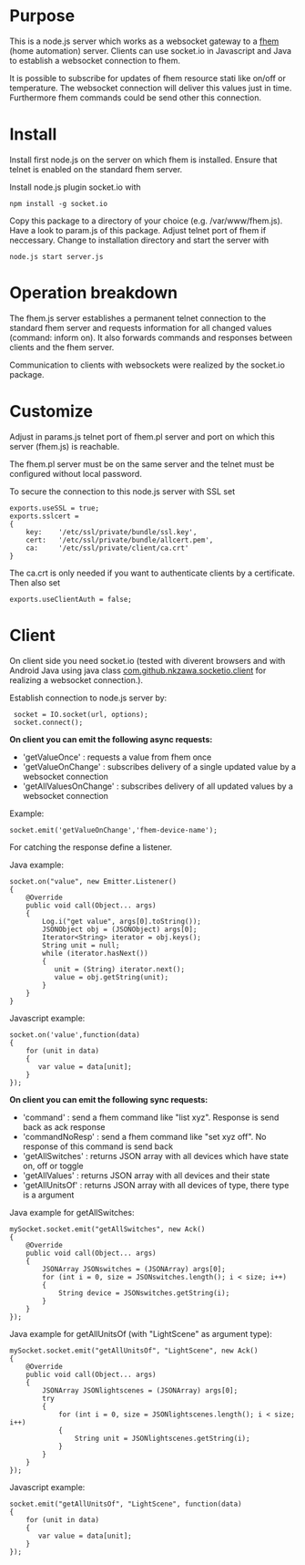 # Purpose

This is a node.js server which works as a websocket gateway to a [fhem](http://fhem.de) (home automation) server.
Clients can use socket.io in Javascript and Java to establish a websocket connection to fhem.

It is possible to subscribe for updates of fhem resource stati like on/off or temperature.
The websocket connection will deliver this values just in time. Furthermore fhem commands could be send other this connection.

# Install

Install first node.js on the server on which fhem is installed. 
Ensure that telnet is enabled on the standard fhem server.

Install node.js plugin socket.io with

    npm install -g socket.io

Copy this package to a directory of your choice (e.g. /var/www/fhem.js).
Have a look to param.js of this package. Adjust telnet port of fhem if neccessary.
Change to installation directory and start the server with

    node.js start server.js

# Operation breakdown

The fhem.js server establishes a permanent telnet connection to the standard fhem server and requests information for all changed values (command: inform on). It also forwards commands and responses between clients and the fhem server.

Communication to clients with websockets were realized by the socket.io package.

# Customize

Adjust in params.js telnet port of fhem.pl server and port on which this server (fhem.js) is reachable.

The fhem.pl server must be on the same server and the telnet must be configured without local password.

To secure the connection to this node.js server with SSL set

    exports.useSSL = true;
    exports.sslcert =
    {
        key:    '/etc/ssl/private/bundle/ssl.key',
        cert:   '/etc/ssl/private/bundle/allcert.pem',
        ca:     '/etc/ssl/private/client/ca.crt'
    }

The ca.crt is only needed if you want to authenticate clients by a certificate. Then also set

    exports.useClientAuth = false;

# Client

On client side you need socket.io (tested with diverent browsers and with Android Java using java class [com.github.nkzawa.socketio.client](https://github.com/nkzawa/socket.io-client.java) for realizing a websocket connection.).

Establish connection to node.js server by:

     socket = IO.socket(url, options);        
     socket.connect();

**On client you can emit the following async requests:**

  * 'getValueOnce'         : requests a value from fhem once
  * 'getValueOnChange'     : subscribes delivery of a single updated value by a websocket connection
  * 'getAllValuesOnChange' : subscribes delivery of all updated values by a websocket connection

Example:

    socket.emit('getValueOnChange','fhem-device-name'); 

For catching the response define a listener.

Java example:

    socket.on("value", new Emitter.Listener()
    {
        @Override
        public void call(Object... args)
        {
            Log.i("get value", args[0].toString());
            JSONObject obj = (JSONObject) args[0];
            Iterator<String> iterator = obj.keys();
            String unit = null;
            while (iterator.hasNext())
            {
               unit = (String) iterator.next();
               value = obj.getString(unit);
            }
        }
    }
      
Javascript example:

    socket.on('value',function(data)
    {
        for (unit in data)
        {
           var value = data[unit];
        }
    });

**On client you can emit the following sync requests:**
  * 'command'          : send a fhem command like "list xyz". Response is send back as ack response
  * 'commandNoResp'    : send a fhem command like "set xyz off". No response of this command is send back
  * 'getAllSwitches'   : returns JSON array with all devices which have state on, off or toggle
  * 'getAllValues'     : returns JSON array with all devices and their state
  * 'getAllUnitsOf'    : returns JSON array with all devices of type, there type is a argument

Java example for getAllSwitches:

    mySocket.socket.emit("getAllSwitches", new Ack()
    {
        @Override
        public void call(Object... args)
        {
            JSONArray JSONswitches = (JSONArray) args[0];
            for (int i = 0, size = JSONswitches.length(); i < size; i++)
            {
                String device = JSONswitches.getString(i);
            }
        }
    });

Java example for getAllUnitsOf (with "LightScene" as argument type):

    mySocket.socket.emit("getAllUnitsOf", "LightScene", new Ack()
    {
        @Override
        public void call(Object... args)
        {
            JSONArray JSONlightscenes = (JSONArray) args[0];
            try
            {
                for (int i = 0, size = JSONlightscenes.length(); i < size; i++)
                {
                    String unit = JSONlightscenes.getString(i);
                }
            }
        }
    });
   
   Javascript example:

    socket.emit("getAllUnitsOf", "LightScene", function(data)
    {
        for (unit in data)
        {
           var value = data[unit];
        }
    });
